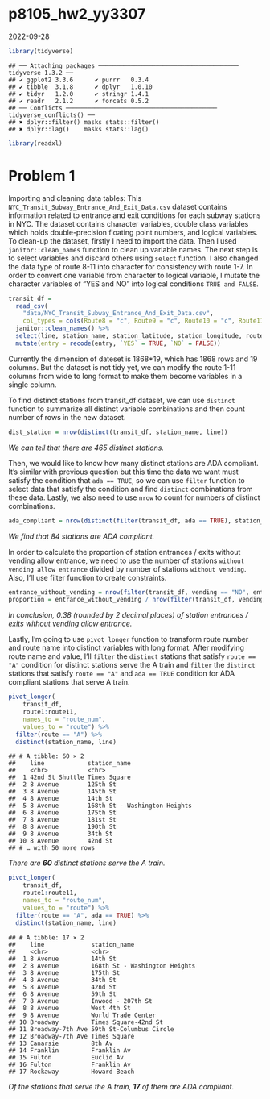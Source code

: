 p8105_hw2_yy3307
================
2022-09-28

``` r
library(tidyverse)
```

    ## ── Attaching packages ─────────────────────────────────────── tidyverse 1.3.2 ──
    ## ✔ ggplot2 3.3.6      ✔ purrr   0.3.4 
    ## ✔ tibble  3.1.8      ✔ dplyr   1.0.10
    ## ✔ tidyr   1.2.0      ✔ stringr 1.4.1 
    ## ✔ readr   2.1.2      ✔ forcats 0.5.2 
    ## ── Conflicts ────────────────────────────────────────── tidyverse_conflicts() ──
    ## ✖ dplyr::filter() masks stats::filter()
    ## ✖ dplyr::lag()    masks stats::lag()

``` r
library(readxl)
```

# Problem 1

Importing and cleaning data tables: This
`NYC_Transit_Subway_Entrance_And_Exit_Data.csv` dataset contains
information related to entrance and exit conditions for each subway
stations in NYC. The dataset contains character variables, double class
variables which holds double-precision floating point numbers, and
logical variables. To clean-up the dataset, firstly I need to import the
data. Then I used `janitor::clean_names` function to clean up variable
names. The next step is to select variables and discard others using
`select` function. I also changed the data type of route 8-11 into
character for consistency with route 1-7. In order to convert one
variable from character to logical variable, I mutate the character
variables of “YES and NO” into logical conditions `TRUE and FALSE`.

``` r
transit_df = 
  read_csv(
    "data/NYC_Transit_Subway_Entrance_And_Exit_Data.csv",
    col_types = cols(Route8 = "c", Route9 = "c", Route10 = "c", Route11 = "c")) %>%
  janitor::clean_names() %>%
  select(line, station_name, station_latitude, station_longitude, route1:route11, entry, exit_only, vending, entrance_type, ada) %>%
  mutate(entry = recode(entry, `YES` = TRUE, `NO` = FALSE))
```

Currently the dimension of dateset is 1868\*19, which has 1868 rows and
19 columns. But the dataset is not tidy yet, we can modify the route
1-11 columns from wide to long format to make them become variables in a
single column.

To find distinct stations from transit_df dataset, we can use `distinct`
function to summarize all distinct variable combinations and then count
number of rows in the new dataset.

``` r
dist_station = nrow(distinct(transit_df, station_name, line))
```

*We can tell that there are 465 distinct stations.*

Then, we would like to know how many distinct stations are ADA
compliant. It’s similar with previous question but this time the data we
want must satisfy the condition that `ada == TRUE`, so we can use
`filter` function to select data that satisfy the condition and find
`distinct` combinations from these data. Lastly, we also need to use
`nrow` to count for numbers of distinct combinations.

``` r
ada_compliant = nrow(distinct(filter(transit_df, ada == TRUE), station_name, line))
```

*We find that 84 stations are ADA compliant.*

In order to calculate the proportion of station entrances / exits
without vending allow entrance, we need to use the number of stations
`without vending allow entrance` divided by number of stations
`without vending`. Also, I’ll use filter function to create constraints.

``` r
entrance_without_vending = nrow(filter(transit_df, vending == "NO", entry == TRUE))
proportion = entrance_without_vending / nrow(filter(transit_df, vending == "NO"))
```

*In conclusion, 0.38 (rounded by 2 decimal places) of station entrances
/ exits without vending allow entrance.*

Lastly, I’m going to use `pivot_longer` function to transform route
number and route name into distinct variables with long format. After
modifying route name and value, I’ll `filter` the `distinct` stations
that satisfy `route == "A"` condition for distinct stations serve the A
train and `filter` the `distinct` stations that satisfy `route == "A"`
and `ada == TRUE` condition for ADA compliant stations that serve A
train.

``` r
pivot_longer(
    transit_df,
    route1:route11,
    names_to = "route_num",
    values_to = "route") %>%
  filter(route == "A") %>%
  distinct(station_name, line)
```

    ## # A tibble: 60 × 2
    ##    line            station_name                 
    ##    <chr>           <chr>                        
    ##  1 42nd St Shuttle Times Square                 
    ##  2 8 Avenue        125th St                     
    ##  3 8 Avenue        145th St                     
    ##  4 8 Avenue        14th St                      
    ##  5 8 Avenue        168th St - Washington Heights
    ##  6 8 Avenue        175th St                     
    ##  7 8 Avenue        181st St                     
    ##  8 8 Avenue        190th St                     
    ##  9 8 Avenue        34th St                      
    ## 10 8 Avenue        42nd St                      
    ## # … with 50 more rows

*There are **60** distinct stations serve the A train.*

``` r
pivot_longer(
    transit_df,
    route1:route11,
    names_to = "route_num",
    values_to = "route") %>%
  filter(route == "A", ada == TRUE) %>%
  distinct(station_name, line)
```

    ## # A tibble: 17 × 2
    ##    line             station_name                 
    ##    <chr>            <chr>                        
    ##  1 8 Avenue         14th St                      
    ##  2 8 Avenue         168th St - Washington Heights
    ##  3 8 Avenue         175th St                     
    ##  4 8 Avenue         34th St                      
    ##  5 8 Avenue         42nd St                      
    ##  6 8 Avenue         59th St                      
    ##  7 8 Avenue         Inwood - 207th St            
    ##  8 8 Avenue         West 4th St                  
    ##  9 8 Avenue         World Trade Center           
    ## 10 Broadway         Times Square-42nd St         
    ## 11 Broadway-7th Ave 59th St-Columbus Circle      
    ## 12 Broadway-7th Ave Times Square                 
    ## 13 Canarsie         8th Av                       
    ## 14 Franklin         Franklin Av                  
    ## 15 Fulton           Euclid Av                    
    ## 16 Fulton           Franklin Av                  
    ## 17 Rockaway         Howard Beach

*Of the stations that serve the A train, **17** of them are ADA
compliant.*
